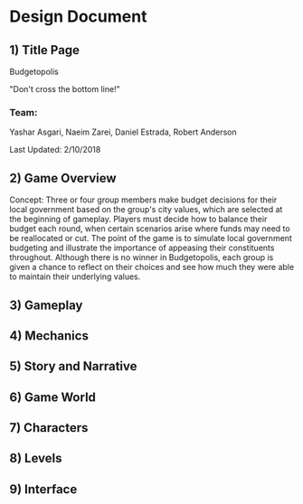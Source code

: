 # Design Document
## 1) Title Page
Budgetopolis

"Don't cross the bottom line!"
### Team:
Yashar Asgari, Naeim Zarei, Daniel Estrada, Robert Anderson

Last Updated: 2/10/2018

## 2) Game Overview
Concept: Three or four group members make budget decisions for their local government based on the group's city values, which are selected at the beginning of gameplay. Players must decide how to balance their budget each round, when certain scenarios arise where funds may need to be reallocated or cut. The point of the game is to simulate local government budgeting and illustrate the importance of appeasing their constituents throughout. Although there is no winner in Budgetopolis, each group is given a chance to reflect on their choices and see how much they were able to maintain their underlying values.


## 3) Gameplay
## 4) Mechanics
## 5) Story and Narrative
## 6) Game World
## 7) Characters
## 8) Levels
## 9) Interface

